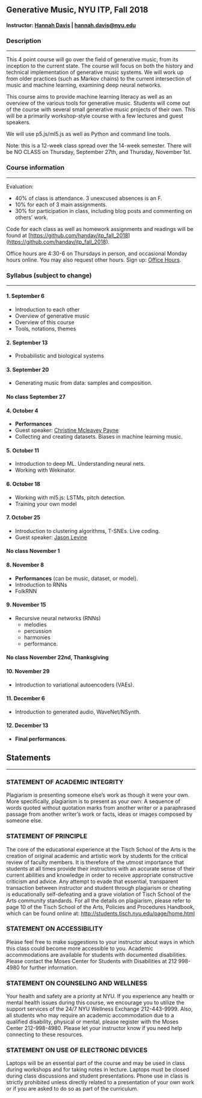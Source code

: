 ## Generative Music, NYU ITP, Fall 2018
#### Instructor: [Hannah Davis](www.hannahishere.com) | hannah.davis@nyu.edu

### Description
--------

This 4 point course will go over the field of generative music, from its inception to the current state. The course will focus on both the history and technical implementation of generative music systems. We will work up from older practices (such as Markov chains) to the current intersection of music and machine learning, examining deep neural networks. 

This course aims to provide machine learning literacy as well as an overview of the various tools for generative music. Students will come out of the course with several small generative music projects of their own. This will be a primarily workshop-style course with a few lectures and guest speakers.

We will use p5.js/ml5.js as well as Python and command line tools.

Note: this is a 12-week class spread over the 14-week semester. There will be NO CLASS on Thursday, September 27th, and Thursday, November 1st.

### Course information
--------

Evaluation:
  * 40% of class is attendance. 3 unexcused absences is an F.
  * 10% for each of 3 main assignments.
  * 30% for participation in class, including blog posts and commenting on others' work.

Code for each class as well as homework assignments and readings will be found at [https://github.com/handav/itp_fall_2018](https://github.com/handav/itp_fall_2018).

Office hours are 4:30-6 on Thursdays in person, and occasional Monday hours online. You may also request other hours. Sign up: [Office Hours](https://calendar.google.com/calendar/selfsched?sstoken=UUZoQjJnV3BlVEZsfGRlZmF1bHR8NzczMmJkYWNkYTEyOWFjZDRlZDJmODZjMmI0NDNjNjI).


### Syllabus (subject to change)
--------

#### 1. September 6
  * Introduction to each other
  * Overview of generative music
  * Overview of this course 
  * Tools, notations, themes 

#### 2. September 13

  * Probabilistic and biological systems

#### 3. September 20

  * Generating music from data: samples and composition.

#### **No class September 27**

#### 4. October 4
  * **Performances**
  * Guest speaker: [Christine Mcleavey Payne](http://christinemcleavey.com/)
  * Collecting and creating datasets. Biases in machine learning music.

#### 5. October 11
  * Introduction to deep ML. Understanding neural nets.
  * Working with Wekinator.

#### 6. October 18
  * Working with ml5.js: LSTMs, pitch detection.
  * Training your own model

#### 7. October 25
  * Introduction to clustering algorithms, T-SNEs. Live coding.
  * Guest speaker: [Jason Levine](https://www.instagram.com/livecodez)

#### **No class November 1**

#### 8. November 8
  * **Performances** (can be music, dataset, or model).
  * Introduction to RNNs
  * FolkRNN

#### 9. November 15
  * Recursive neural networks (RNNs)
    * melodies
    * percussion
    * harmonies
    * performance.

#### **No class November 22nd, Thanksgiving**

#### 10. November 29
  * Introduction to variational autoencoders (VAEs).

#### 11. December 6
  * Introduction to generated audio, WaveNet/NSynth.

#### 12. December 13
  * **Final performances**.



## Statements
--------

### STATEMENT OF ACADEMIC INTEGRITY

Plagiarism is presenting someone else’s work as though it were your own. More specifically, plagiarism is to present as your own: A sequence of words quoted without quotation marks from another writer or a paraphrased passage from another writer’s work or facts, ideas or images composed by someone else.

### STATEMENT OF PRINCIPLE

The core of the educational experience at the Tisch School of the Arts is the creation of original academic and artistic work by students for the critical review of faculty members.  It is therefore of the utmost importance that students at all times provide their instructors with an accurate sense of their current abilities and knowledge in order to receive appropriate constructive criticism and advice.  Any attempt to evade that essential, transparent transaction between instructor and student through plagiarism or cheating is educationally self-defeating and a grave violation of Tisch School of the Arts community standards.  For all the details on plagiarism, please refer to page 10 of the Tisch School of the Arts, Policies and Procedures Handbook, which can be found online at: http://students.tisch.nyu.edu/page/home.html

### STATEMENT ON ACCESSIBILITY

Please feel free to make suggestions to your instructor about ways in which this class could become more accessible to you.  Academic accommodations are available for students with documented disabilities. Please contact the Moses Center for Students with Disabilities at 212 998-4980 for further information.

### STATEMENT ON COUNSELING AND WELLNESS

Your health and safety are a priority at NYU. If you experience any health or mental health issues during this course, we encourage you to utilize the support services of the 24/7 NYU Wellness Exchange 212-443-9999. Also, all students who may require an academic accommodation due to a qualified disability, physical or mental, please register with the Moses Center 212-998-4980. Please let your instructor know if you need help connecting to these resources.

### STATEMENT ON USE OF ELECTRONIC DEVICES

Laptops will be an essential part of the course and may be used in class during workshops and for taking notes in lecture. Laptops must be closed during class discussions and student presentations.  Phone use in class is strictly prohibited unless directly related to a presentation of your own work or if you are asked to do so as part of the curriculum.


